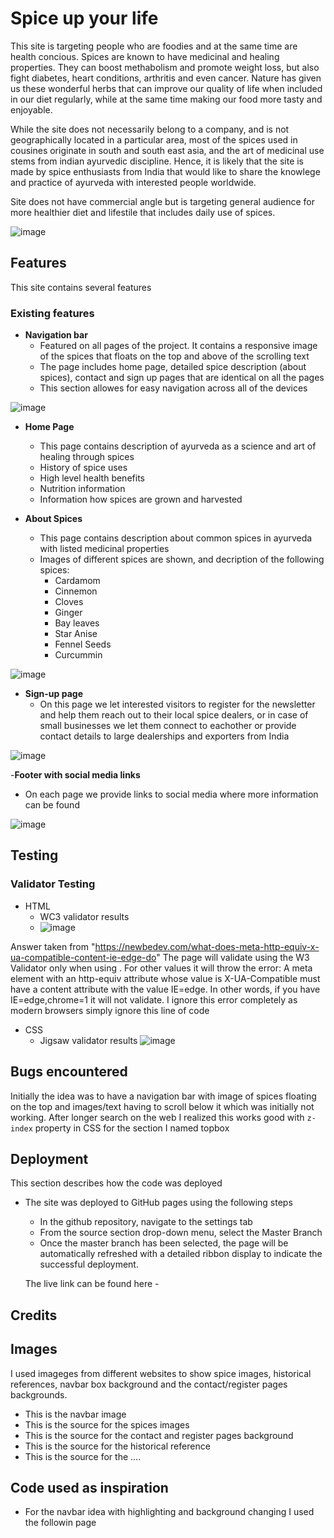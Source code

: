 


# Spice up your life

This site is targeting people who are foodies and at the same time are health concious. Spices are known to have medicinal and healing properties. They can boost methabolism and promote weight loss, but also fight diabetes, heart conditions, arthritis and even cancer. Nature has given us these wonderful herbs that can improve our quality of life when included in our diet regularly, while at the same time making our food more tasty and enjoyable.

While the site does not necessarily belong to a company, and is not geographically located in a particular area, most of the spices used in cousines originate in south and south east asia, and the art of medicinal use stems from indian ayurvedic discipline. Hence, it is likely that the site is made by spice enthusiasts from India that would like to share the knowlege and practice of ayurveda with interested people worldwide. 

Site does not have commercial angle but is targeting general audience for more healthier diet and lifestile that includes daily use of spices. 

![image](https://user-images.githubusercontent.com/18726183/131258560-c6da0ec4-d152-40dc-a7ba-406ac1d4057b.png)

## Features

This site contains several features

### Existing features

- __Navigation bar__
    - Featured on all pages of the project. It contains a responsive image of the spices that floats on the top and above of the scrolling text
    - The page includes home page, detailed spice description (about spices), contact and sign up pages that are identical on all the pages
    - This section allowes for easy navigation across all of the devices

![image](https://user-images.githubusercontent.com/18726183/131258599-d84eb5a9-9513-4d1d-a4d7-4da42a06380b.png)


- __Home Page__
  - This page contains description of ayurveda as a science and art of healing through spices
  - History of spice uses
  - High level health benefits
  - Nutrition information
  - Information how spices are grown and harvested

- __About Spices__

  - This page contains description about common spices in ayurveda with listed medicinal properties
  - Images of different spices are shown, and decription of the following spices:
    - Cardamom
    - Cinnemon
    - Cloves
    - Ginger
    - Bay leaves
    - Star Anise
    - Fennel Seeds
    - Curcummin

![image](https://user-images.githubusercontent.com/18726183/131258655-93d5935b-8ae9-405f-952d-e4f4b6fc0869.png) 



- __Sign-up page__
  - On this page we let interested visitors to register for the newsletter and help them reach out to their local spice dealers, or in case of small businesses we let them connect to eachother or provide contact details to large dealerships and exporters from India

![image](https://user-images.githubusercontent.com/18726183/131258846-048012c5-78b3-4d91-a54d-c1b87789e930.png)

 -__Footer with social media links__
 
 - On each page we provide links to social media where more information can be found
 
 ![image](https://user-images.githubusercontent.com/18726183/131258897-a1d4cc4f-4465-4dcb-928b-0bb902e7a00a.png)


## Testing

### Validator Testing

- HTML
    - WC3 validator results
    - ![image](https://user-images.githubusercontent.com/18726183/131250724-741a0225-7b44-4aaf-9144-26b8d9d7a080.png)

Answer taken from "https://newbedev.com/what-does-meta-http-equiv-x-ua-compatible-content-ie-edge-do"
The page will validate using the W3 Validator only when using <meta http-equiv="X-UA-Compatible" content="IE=Edge">. For other values it will throw the error: A meta element with an http-equiv attribute whose value is X-UA-Compatible must have a content attribute with the value IE=edge. In other words, if you have IE=edge,chrome=1 it will not validate. I ignore this error completely as modern browsers simply ignore this line of code

- CSS
    - Jigsaw validator results
![image](https://user-images.githubusercontent.com/18726183/131250617-a6fdc20e-3390-4fde-94f6-eb2a2f959712.png)

## Bugs encountered

Initially the idea was to have a navigation bar with image of spices floating on the top and images/text having to scroll below it which was initially not working. After longer search on the web I realized this works good with ```z-index``` property in CSS for the section I named topbox

## Deployment

This section describes how the code was deployed

- The site was deployed to GitHub pages using the following steps
  - In the github repository, navigate to the settings tab
  - From the source section drop-down menu, select the Master Branch
  - Once the master branch has been selected, the page will be automatically refreshed with a detailed ribbon display to indicate the successful deployment.

  The live link can be found here - 

## Credits 

## Images 
I used imageges from different websites to show spice images, historical references, navbar box background and the contact/register pages backgrounds. 
* This is the navbar image
* This is the source for the spices images
* This is the source for the contact and register pages background
* This is the source for the historical reference
* This is the source for the ....

## Code used as inspiration
* For the navbar idea with highlighting and background changing I used the followin page


